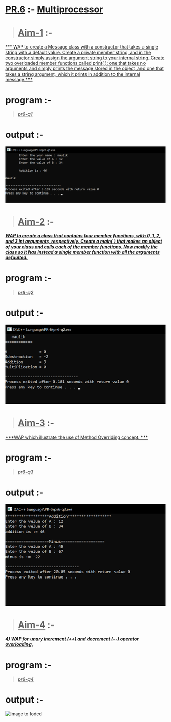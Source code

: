 # <u>PR.6</u> :- <u>Multiprocessor</u>

><u>Aim-1</u> :-
>===========

<u>*** WAP to create a Message class with a constructor that takes a single string with a default value. Create a private member string, and in the constructor simply assign the argument string to your internal string. Create two overloaded member functions called print( ): one that takes no arguments and simply prints the message stored in the object, and one that takes a string argument, which it prints in addition to the internal message.***</u>

program :-
===========

><u>***pr6-q1***</u>

# output :-

<img src="https://github.com/maulikkikani/CPP/blob/master/PR-6/photo/6.1.png" hight="200px" alt="image to loded">

><u>Aim-2</u> :-
>===========

<u>***WAP to create a class that contains four member functions, with 0, 1, 2, and 3 int arguments, respectively. Create a main( ) that makes an object of your class and calls each of the member functions. Now modify the class so it has instead a single member function with all the arguments defaulted.***</u>

program :-
===========

><u>***pr6-q2***</u>

# output :-

<img src="https://github.com/maulikkikani/CPP/blob/master/PR-6/photo/6.2.png" hight="200px" alt="image to loded">

><u>Aim-3</u> :-
>===========

<u>***WAP which illustrate the use of Method Overriding concept.
***</u>

program :-
===========

><u>***pr6-q3***</u>

# output :-

<img src="https://github.com/maulikkikani/CPP/blob/master/PR-6/photo/6.3.png" hight="200px" alt="image to loded">

><u>Aim-4</u> :-
>===========

<u>***4) WAP for unary increment (++) and decrement (--) operator overloading.***</u>

program :-
===========

><u>***pr6-q4***</u>

# output :-

<img src="" hight="200px" alt="image to loded">
